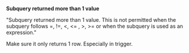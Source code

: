 **Subquery returned more than 1 value**

"Subquery returned more than 1 value. This is not permitted when the subquery follows =, !=, <, <= , >, >= or when the subquery is used as an expression."

Make sure it only returns 1 row. Especially in trigger.

